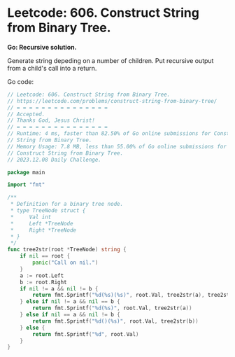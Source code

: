 # Leetcode: 606. Construct String from Binary Tree.

**Go: Recursive solution.**

Generate string depeding on a number of children. Put recursive output from a
child's call into a return.

Go code:
```Go
// Leetcode: 606. Construct String from Binary Tree.
// https://leetcode.com/problems/construct-string-from-binary-tree/
// = = = = = = = = = = = = = = =
// Accepted.
// Thanks God, Jesus Christ!
// = = = = = = = = = = = = = = =
// Runtime: 4 ms, faster than 82.50% of Go online submissions for Construct
// String from Binary Tree.
// Memory Usage: 7.8 MB, less than 55.00% of Go online submissions for
// Construct String from Binary Tree.
// 2023.12.08 Daily Challenge.

package main

import "fmt"

/**
 * Definition for a binary tree node.
 * type TreeNode struct {
 *     Val int
 *     Left *TreeNode
 *     Right *TreeNode
 * }
 */
func tree2str(root *TreeNode) string {
	if nil == root {
		panic("Call on nil.")
	}
	a := root.Left
	b := root.Right
	if nil != a && nil != b {
		return fmt.Sprintf("%d(%s)(%s)", root.Val, tree2str(a), tree2str(b))
	} else if nil != a && nil == b {
		return fmt.Sprintf("%d(%s)", root.Val, tree2str(a))
	} else if nil == a && nil != b {
		return fmt.Sprintf("%d()(%s)", root.Val, tree2str(b))
	} else {
		return fmt.Sprintf("%d", root.Val)
	}
}
```
